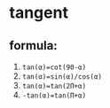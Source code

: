 # tangent

## formula:
1. `tan(α)=cot(90-α)`
2. `tan(α)=sin(α)/cos(α)`
3. `tan(α)=tan(2Π+α)`
4. `-tan(α)=tan(Π+α)`